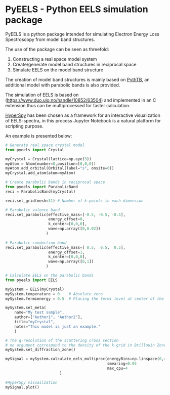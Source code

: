 PyEELS - Python EELS simulation package
=======================================

PyEELS is a python package intended for simulating Electron Energy Loss Spectroscopy from model band structures. 


The use of the package can be seen as threefold:
1. Constructing a real space model system
2. Create/generate model band structures in reciprocal space
3. Simulate EELS on the model band structure


The creation of model band structures is mainly based on [PythTB](http://physics.rutgers.edu/pythtb/), an additional model with parabolic bands is also provided.

The simulation of EELS is based on (https://www.duo.uio.no/handle/10852/63504) and implemented in an C extension thus can be multiprocessed for faster calculation.


[HyperSpy](http://hyperspy.org/) has been chosen as a framework for an interactive visualization of EELS-spectra, in this process Jupyter Notebook is a natural platform for scripting purpose.

An example is presented below:

```python
# Generate real space crystal model
from pyeels import Crystal

myCrystal = Crystal(lattice=np.eye(3))
myAtom = Atom(number=0,position=[0,0,0])
myAtom.add_orbital(Orbital(label="s", onsite=0))
myCrystal.add_atom(atom=myAtom)

# Create parabolic bands in reciprocal space
from pyeels import ParabolicBand
reci = ParabolicBand(myCrystal)

reci.set_grid(mesh=31) # Number of k-points in each dimension

# Parabolic valence band
reci.set_parabolic(effective_mass=[-0.5, -0.5, -0.5], 
                   energy_offset=0, 
                   k_center=[0,0,0], 
                   wave=np.array([0,0.02])
                  )
		 
# Parabolic conduction band
reci.set_parabolic(effective_mass=[ 0.5,  0.5,  0.5], 
                   energy_offset=1, 
                   k_center=[0,0,0],
                   wave=np.array([0,1])
                  )

# Calculate EELS on the parabolic bands
from pyeels import EELS

mySystem = EELS(myCrystal)
mySystem.temperature = 0    # Absolute zero
mySystem.fermienergy = 0.5  # Placing the fermi level at center of the band gap

mySystem.set_meta(
	name="My test sample", 
	author=["Author1", "Author2"], 
	title="myCrystal", 
	notes="This model is just an example." 
	)

# The q-resolution of the scattering cross section
# no argument correspond to the density of the k-grid in Brillouin Zone
mySystem.set_diffraction_zone()

mySignal = mySystem.calculate_eels_multiproc(energyBins=np.linspace(0,4,200),
                                     	     smearing=0.05
                                     	     max_cpu=4
					    )
					    
#HyperSpy visuailzation
mySignal.plot()
```
